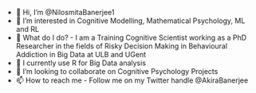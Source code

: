 - 👋 Hi, I’m @NilosmitaBanerjee1
- 👀 I’m interested in Cognitive Modelling, Mathematical Psychology, ML and RL
- 🌱  What do I do? - I am a Training Cognitive Scientist working as a PhD Researcher in the fields of Risky Decision Making in Behavioural Addiction in Big Data at ULB and UGent
- 🌱 I currently use R for Big Data analysis
- 💞️ I’m looking to collaborate on Cognitive Psychology Projects
- 📫 How to reach me - Follow me on my Twitter handle @AkiraBanerjee

<!---
NilosmitaBanerjee1/NilosmitaBanerjee1 is a ✨ special ✨ repository because its `README.md` (this file) appears on your GitHub profile.
You can click the Preview link to take a look at your changes.
--->
